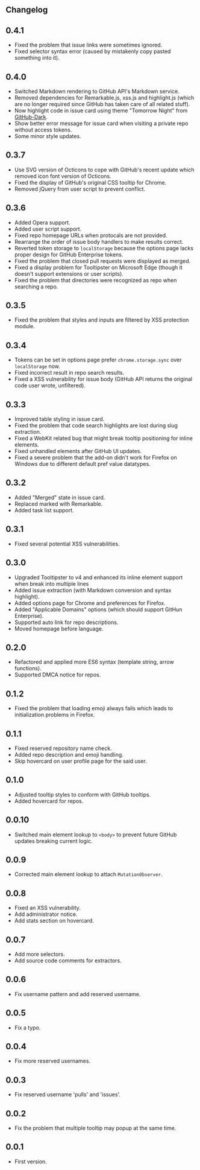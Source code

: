 Changelog
---

## 0.4.1

* Fixed the problem that issue links were sometimes ignored.
* Fixed selector syntax error (caused by mistakenly copy pasted something into it).

## 0.4.0

* Switched Markdown rendering to GitHub API's Markdown service.
* Removed dependencies for Remarkable.js, xss.js and highlight.js (which are no longer required since GitHub has taken care of all related stuff).
* Now highlight code in issue card using theme "Tomorrow Night" from [GitHub-Dark](https://github.com/StylishThemes/GitHub-Dark).
* Show better error message for issue card when visiting a private repo without access tokens.
* Some minor style updates.

## 0.3.7

* Use SVG version of Octicons to cope with GitHub's recent update which removed icon font version of Octicons.
* Fixed the display of GitHub's original CSS tooltip for Chrome.
* Removed jQuery from user script to prevent conflict.

## 0.3.6

* Added Opera support.
* Added user script support.
* Fixed repo homepage URLs when protocals are not provided.
* Rearrange the order of issue body handlers to make results correct.
* Reverted token storage to `localStorage` because the options page lacks proper design for GitHub Enterprise tokens.
* Fixed the problem that closed pull requests were displayed as merged.
* Fixed a display problem for Tooltipster on Microsoft Edge (though it doesn't support extensions or user scripts).
* Fixed the problem that directories were recognized as repo when searching a repo.

## 0.3.5

* Fixed the problem that styles and inputs are filtered by XSS protection module.

## 0.3.4

* Tokens can be set in options page prefer `chrome.storage.sync` over `localStorage` now.
* Fixed incorrect result in repo search results.
* Fixed a XSS vulnerability for issue body (GitHub API returns the original code user wrote, unfiltered).

## 0.3.3

* Improved table styling in issue card.
* Fixed the problem that code search highlights are lost during slug extraction.
* Fixed a WebKit related bug that might break tooltip positioning for inline elements.
* Fixed unhandled elements after GitHub UI updates.
* Fixed a severe problem that the add-on didn't work for Firefox on Windows due to different default pref value datatypes.

## 0.3.2

* Added "Merged" state in issue card.
* Replaced marked with Remarkable.
* Added task list support.

## 0.3.1

* Fixed several potential XSS vulnerabilities.

## 0.3.0

* Upgraded Tooltipster to v4 and enhanced its inline element support when break into multiple lines
* Added issue extraction (with Markdown conversion and syntax highlight).
* Added options page for Chrome and preferences for Firefox.
* Added "Applicable Domains" options (which should support GitHun Enterprise).
* Supported auto link for repo descriptions.
* Moved homepage before language.

## 0.2.0

* Refactored and applied more ES6 syntax (template string, arrow functions).
* Supported DMCA notice for repos.

## 0.1.2

* Fixed the problem that loading emoji always fails which leads to initialization problems in Firefox.

## 0.1.1

* Fixed reserved repository name check.
* Added repo description and emoji handling.
* Skip hovercard on user profile page for the said user.

## 0.1.0

* Adjusted tooltip styles to conform with GitHub tooltips.
* Added hovercard for repos.

## 0.0.10

* Switched main element lookup to `<body>` to prevent future GitHub updates breaking current logic.

## 0.0.9

* Corrected main element lookup to attach `MutationObserver`.

## 0.0.8

* Fixed an XSS vulnerability.
* Add administrator notice.
* Add stats section on hovercard.

## 0.0.7

* Add more selectors.
* Add source code comments for extractors.

## 0.0.6

* Fix username pattern and add reserved username.

## 0.0.5

* Fix a typo.

## 0.0.4

* Fix more reserved usernames.

## 0.0.3

* Fix reserved username 'pulls' and 'issues'.

## 0.0.2

* Fix the problem that multiple tooltip may popup at the same time.

## 0.0.1

* First version.

